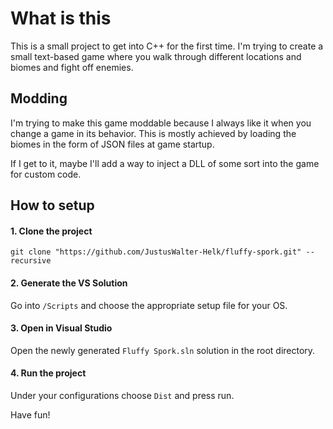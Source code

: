 # What is this
This is a small project to get into C++ for the first time.
I'm trying to create a small text-based game where you walk through different locations and biomes and fight off enemies.

## Modding
I'm trying to make this game moddable because I always like it when you change a game in its behavior. 
This is mostly achieved by loading the biomes in the form of JSON files at game startup.

If I get to it, maybe I'll add a way to inject a DLL of some sort into the game for custom code.

## How to setup
#### 1. Clone the project<br>
```git clone "https://github.com/JustusWalter-Helk/fluffy-spork.git" --recursive```
#### 2. Generate the VS Solution
Go into ```/Scripts``` and choose the appropriate setup file for your OS.
#### 3. Open in Visual Studio
Open the newly generated ```Fluffy Spork.sln``` solution in the root directory.
#### 4. Run the project
Under your configurations choose ```Dist``` and press run.


Have fun!
